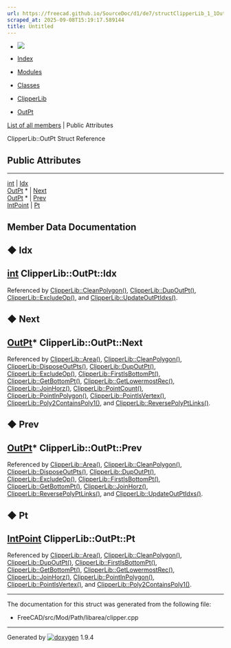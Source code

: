 ```yaml
---
url: https://freecad.github.io/SourceDoc/d1/de7/structClipperLib_1_1OutPt.html
scraped_at: 2025-09-08T15:19:17.589144
title: Untitled
---
```


  * [ ![](https://www.freecad.org/svg/logo-freecad.svg) ](https://freecadweb.org "FreeCAD")
  * [Index](../../index.html "Index")
  * [Modules](../../modules.html "Modules list")
  * [Classes](../../annotated.html "Annotated list")

  * [ClipperLib](../../df/db2/namespaceClipperLib.html)
  * [OutPt](../../d1/de7/structClipperLib_1_1OutPt.html)

[List of all members](../../de/d11/structClipperLib_1_1OutPt-members.html) | Public Attributes

ClipperLib::OutPt Struct Reference

##  Public Attributes  
  
---  
[int](../../d1/da0/classint.html) | [Idx](../../d1/de7/structClipperLib_1_1OutPt.html#ad04d3691d47a5d0d9b2ae097e7e7bf10)  
[OutPt](../../d1/de7/structClipperLib_1_1OutPt.html) * | [Next](../../d1/de7/structClipperLib_1_1OutPt.html#a2d605b87f6da37dbdbef990c4fa5819e)  
[OutPt](../../d1/de7/structClipperLib_1_1OutPt.html) * | [Prev](../../d1/de7/structClipperLib_1_1OutPt.html#a609eb414d5764e78150cceccaffc5d54)  
[IntPoint](../../dd/d68/structClipperLib_1_1IntPoint.html) | [Pt](../../d1/de7/structClipperLib_1_1OutPt.html#aa01c2b1e9c5b2d8faa40701178ffcf98)  
  
## Member Data Documentation

## ◆ Idx

[int](../../d1/da0/classint.html) ClipperLib::OutPt::Idx  
---  
  
Referenced by
[ClipperLib::CleanPolygon()](../../df/db2/namespaceClipperLib.html#a9246a3146ac112581e82be58e158be7b),
[ClipperLib::DupOutPt()](../../df/db2/namespaceClipperLib.html#a1bc7e689896b9fdaf472cb4796aa2e83),
[ClipperLib::ExcludeOp()](../../df/db2/namespaceClipperLib.html#a0ca3049529769aa97b5af031a37bb0c4),
and
[ClipperLib::UpdateOutPtIdxs()](../../df/db2/namespaceClipperLib.html#a06a3e837b8fbaa3fc7e2640a8e4fe4a2).

## ◆ Next

[OutPt](../../d1/de7/structClipperLib_1_1OutPt.html)* ClipperLib::OutPt::Next  
---  
  
Referenced by
[ClipperLib::Area()](../../df/db2/namespaceClipperLib.html#ae138536c4535e0a97e2e5787ae41bac3),
[ClipperLib::CleanPolygon()](../../df/db2/namespaceClipperLib.html#a9246a3146ac112581e82be58e158be7b),
[ClipperLib::DisposeOutPts()](../../df/db2/namespaceClipperLib.html#aefcf521aa7d6c94a55e4426872170bdf),
[ClipperLib::DupOutPt()](../../df/db2/namespaceClipperLib.html#a1bc7e689896b9fdaf472cb4796aa2e83),
[ClipperLib::ExcludeOp()](../../df/db2/namespaceClipperLib.html#a0ca3049529769aa97b5af031a37bb0c4),
[ClipperLib::FirstIsBottomPt()](../../df/db2/namespaceClipperLib.html#a9811846db2631994c7e6a54327bf251d),
[ClipperLib::GetBottomPt()](../../df/db2/namespaceClipperLib.html#ad7895448ee9b2d2499a57addd49b2192),
[ClipperLib::GetLowermostRec()](../../df/db2/namespaceClipperLib.html#a3b36c0993f124dd3235ed1dd468d4192),
[ClipperLib::JoinHorz()](../../df/db2/namespaceClipperLib.html#acd026a4d43018ae65b8d253fbf44b680),
[ClipperLib::PointCount()](../../df/db2/namespaceClipperLib.html#a116d97a3199f4a29f2327b498af00469),
[ClipperLib::PointInPolygon()](../../df/db2/namespaceClipperLib.html#a35576f17125b022fdc726cbc4cb1ea50),
[ClipperLib::PointIsVertex()](../../df/db2/namespaceClipperLib.html#aa0616b922b887c38de1f2af2eee82357),
[ClipperLib::Poly2ContainsPoly1()](../../df/db2/namespaceClipperLib.html#a9a24c8b4723d9c93c2d3eabb139c4366),
and
[ClipperLib::ReversePolyPtLinks()](../../df/db2/namespaceClipperLib.html#a5148d4f90b324e0e4a13d1b13055661f).

## ◆ Prev

[OutPt](../../d1/de7/structClipperLib_1_1OutPt.html)* ClipperLib::OutPt::Prev  
---  
  
Referenced by
[ClipperLib::Area()](../../df/db2/namespaceClipperLib.html#ae138536c4535e0a97e2e5787ae41bac3),
[ClipperLib::CleanPolygon()](../../df/db2/namespaceClipperLib.html#a9246a3146ac112581e82be58e158be7b),
[ClipperLib::DisposeOutPts()](../../df/db2/namespaceClipperLib.html#aefcf521aa7d6c94a55e4426872170bdf),
[ClipperLib::DupOutPt()](../../df/db2/namespaceClipperLib.html#a1bc7e689896b9fdaf472cb4796aa2e83),
[ClipperLib::ExcludeOp()](../../df/db2/namespaceClipperLib.html#a0ca3049529769aa97b5af031a37bb0c4),
[ClipperLib::FirstIsBottomPt()](../../df/db2/namespaceClipperLib.html#a9811846db2631994c7e6a54327bf251d),
[ClipperLib::GetBottomPt()](../../df/db2/namespaceClipperLib.html#ad7895448ee9b2d2499a57addd49b2192),
[ClipperLib::JoinHorz()](../../df/db2/namespaceClipperLib.html#acd026a4d43018ae65b8d253fbf44b680),
[ClipperLib::ReversePolyPtLinks()](../../df/db2/namespaceClipperLib.html#a5148d4f90b324e0e4a13d1b13055661f),
and
[ClipperLib::UpdateOutPtIdxs()](../../df/db2/namespaceClipperLib.html#a06a3e837b8fbaa3fc7e2640a8e4fe4a2).

## ◆ Pt

[IntPoint](../../dd/d68/structClipperLib_1_1IntPoint.html)
ClipperLib::OutPt::Pt  
---  
  
Referenced by
[ClipperLib::Area()](../../df/db2/namespaceClipperLib.html#ae138536c4535e0a97e2e5787ae41bac3),
[ClipperLib::CleanPolygon()](../../df/db2/namespaceClipperLib.html#a9246a3146ac112581e82be58e158be7b),
[ClipperLib::DupOutPt()](../../df/db2/namespaceClipperLib.html#a1bc7e689896b9fdaf472cb4796aa2e83),
[ClipperLib::FirstIsBottomPt()](../../df/db2/namespaceClipperLib.html#a9811846db2631994c7e6a54327bf251d),
[ClipperLib::GetBottomPt()](../../df/db2/namespaceClipperLib.html#ad7895448ee9b2d2499a57addd49b2192),
[ClipperLib::GetLowermostRec()](../../df/db2/namespaceClipperLib.html#a3b36c0993f124dd3235ed1dd468d4192),
[ClipperLib::JoinHorz()](../../df/db2/namespaceClipperLib.html#acd026a4d43018ae65b8d253fbf44b680),
[ClipperLib::PointInPolygon()](../../df/db2/namespaceClipperLib.html#a35576f17125b022fdc726cbc4cb1ea50),
[ClipperLib::PointIsVertex()](../../df/db2/namespaceClipperLib.html#aa0616b922b887c38de1f2af2eee82357),
and
[ClipperLib::Poly2ContainsPoly1()](../../df/db2/namespaceClipperLib.html#a9a24c8b4723d9c93c2d3eabb139c4366).

* * *

The documentation for this struct was generated from the following file:

  * FreeCAD/src/Mod/Path/libarea/clipper.cpp

* * *

Generated by
[![doxygen](../../doxygen.svg)](https://www.doxygen.org/index.html) 1.9.4

